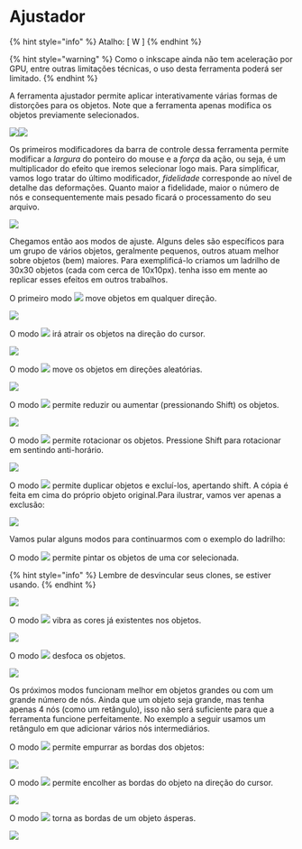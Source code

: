 # Ajustador

{% hint style="info" %}
Atalho: \[ W ]
{% endhint %}

{% hint style="warning" %}
Como o inkscape ainda não tem aceleração por GPU, entre outras limitações técnicas, o uso desta ferramenta poderá ser limitado.
{% endhint %}

A ferramenta ajustador permite aplicar interativamente várias formas de distorções para os objetos. Note que a ferramenta apenas modifica os objetos previamente selecionados.

![](<../.gitbook/assets/image (14).png>)![](<../.gitbook/assets/image (53).png>)

Os primeiros modificadores da barra de controle dessa ferramenta permite modificar a _largura_ do ponteiro do mouse e a _força_ da ação, ou seja, é um multiplicador do efeito que iremos selecionar logo mais. Para simplificar, vamos logo tratar do último modificador, _fidelidade_ corresponde ao nível de detalhe das deformações. Quanto maior a fidelidade, maior o número de nós e consequentemente mais pesado ficará o processamento do seu arquivo.

![](<../.gitbook/assets/image (57).png>)

Chegamos então aos modos de ajuste. Alguns deles são específicos para um grupo de vários objetos, geralmente pequenos, outros atuam melhor sobre objetos (bem) maiores. Para exemplificá-lo criamos um ladrilho de 30x30 objetos (cada com cerca de 10x10px). tenha isso em mente ao replicar esses efeitos em outros trabalhos.

O primeiro modo ![](<../.gitbook/assets/image (37).png>) move objetos em qualquer direção.

![](<../.gitbook/assets/Peek 23-06-2022 04-24.gif>)

O modo ![](<../.gitbook/assets/image (1).png>) irá atrair os objetos na direção do cursor.

![](<../.gitbook/assets/Peek 23-06-2022 04-26.gif>)

O modo ![](<../.gitbook/assets/image (58).png>) move os objetos em direções aleatórias.

![](<../.gitbook/assets/Peek 23-06-2022 04-29.gif>)

O modo ![](<../.gitbook/assets/image (15).png>) permite reduzir ou aumentar (pressionando Shift) os objetos.&#x20;

![](<../.gitbook/assets/Peek 23-06-2022 04-30.gif>)

O modo ![](<../.gitbook/assets/image (10).png>) permite rotacionar os objetos. Pressione Shift para rotacionar em sentindo anti-horário.

![](<../.gitbook/assets/Peek 23-06-2022 04-34.gif>)

O modo ![](<../.gitbook/assets/image (31).png>) permite duplicar objetos e excluí-los, apertando shift. A cópia é feita em cima do próprio objeto original.Para ilustrar, vamos ver apenas a exclusão:

![](<../.gitbook/assets/Peek 23-06-2022 04-38.gif>)

Vamos pular alguns modos para continuarmos com o exemplo do ladrilho:

O modo ![](<../.gitbook/assets/image (35).png>) permite pintar os objetos de uma cor selecionada.

{% hint style="info" %}
Lembre de desvincular seus clones, se estiver usando.&#x20;
{% endhint %}

![](<../.gitbook/assets/Peek 23-06-2022 04-42.gif>)

O modo ![](<../.gitbook/assets/image (56).png>) vibra as cores já existentes nos objetos.

![](<../.gitbook/assets/Peek 23-06-2022 04-49.gif>)

O modo ![](<../.gitbook/assets/image (40).png>) desfoca os objetos.

![](<../.gitbook/assets/Peek 23-06-2022 04-50.gif>)

Os próximos modos funcionam melhor em objetos grandes ou com um grande número de nós. Ainda que um objeto seja grande, mas tenha apenas 4 nós (como um retângulo), isso não será suficiente para que a ferramenta funcione perfeitamente. No exemplo a seguir usamos um retângulo em que adicionar vários nós intermediários.

O modo ![](<../.gitbook/assets/image (33).png>) permite empurrar as bordas dos objetos:

![](<../.gitbook/assets/Peek 23-06-2022 04-56.gif>)

O modo ![](<../.gitbook/assets/image (2).png>) permite encolher as bordas do objeto na direção do cursor.

![](<../.gitbook/assets/Peek 23-06-2022 04-57.gif>)

O modo ![](<../.gitbook/assets/image (3).png>) torna as bordas de um objeto ásperas.

![](<../.gitbook/assets/Peek 23-06-2022 04-59.gif>)
